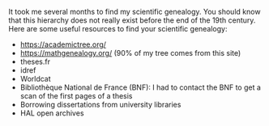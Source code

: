 It took me several months to find my scientific genealogy. You should know that this hierarchy does not really exist before the end of the 19th century. 
Here are some useful resources to find your scientific genealogy:
- https://academictree.org/
- https://mathgenealogy.org/ (90% of my tree comes from this site)
- theses.fr
- idref 
- Worldcat
- Bibliothèque National de France (BNF): I had to contact the BNF to get a scan of the first pages of a thesis
- Borrowing dissertations from university libraries
- HAL open archives 
